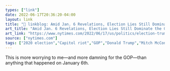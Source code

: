 ```yaml
---
types: ["link"]
date: 2022-06-17T20:36:20-04:00
layout: link
title: "🔗 linkblog: Amid Jan. 6 Revelations, Election Lies Still Dominate the G.O.P. - The New York Times'"
art_title: "Amid Jan. 6 Revelations, Election Lies Still Dominate the G.O.P. - The New York Times"
art_link: "https://www.nytimes.com/2022/06/17/us/politics/election-trump-republicans-jan-6.html"
source: ["nytimes.com"]
tags: ["2020 election","Capitol riot","GOP","Donald Trump","Mitch McConnell"]
---
```

This is more worrying to me—and more damning for the GOP—than anything that happened on January 6th.
 
